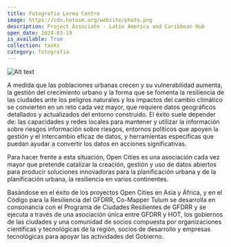 ```yaml
---
title: Fotografia Lerma Centro
image: https://cdn.hotosm.org/website/photo.png
description: Project Associate - Latin America and Caribbean Hub
open_date: 2024-03-19
is_available: True
collection: tasks
category: fotografia
---
```


![Alt text](https://cdn.hotosm.org/website/photo.png "a title")

A medida que las poblaciones urbanas crecen y su vulnerabilidad aumenta, la gestión del crecimiento urbano y la forma que se fomenta la resiliencia de las ciudades ante los peligros naturales y los impactos del cambio climático se convierten en un reto cada vez mayor, que requiere datos geográficos detallados y actualizados del entorno construido. El éxito suele depender de: las capacidades y redes locales para mantener y utilizar la información sobre riesgos información sobre riesgos, entornos políticos que apoyen la gestión y el intercambio eficaz de datos, y herramientas específicas que puedan ayudar a convertir los datos en acciones significativas.

Para hacer frente a esta situación, Open Cities es una asociación cada vez mayor que pretende catalizar la creación, gestión y uso de datos abiertos para producir soluciones innovadoras para la planificación urbana y de la planificación urbana, la resiliencia en varios continentes.

Basándose en el éxito de los proyectos Open Cities en Asia y África, y en el Código para la Resiliencia del GFDRR, Co-Mapper Tulum se desarrolla en consonancia con el Programa de Ciudades Resilientes de GFDRR y se ejecuta a través de una asociación única entre GFDRR y HOT, los gobiernos de las ciudades y una comunidad de socios compuesta por organizaciones científicas y tecnológicas de la región, socios de desarrollo y empresas tecnológicas para apoyar las actividades del Gobierno.